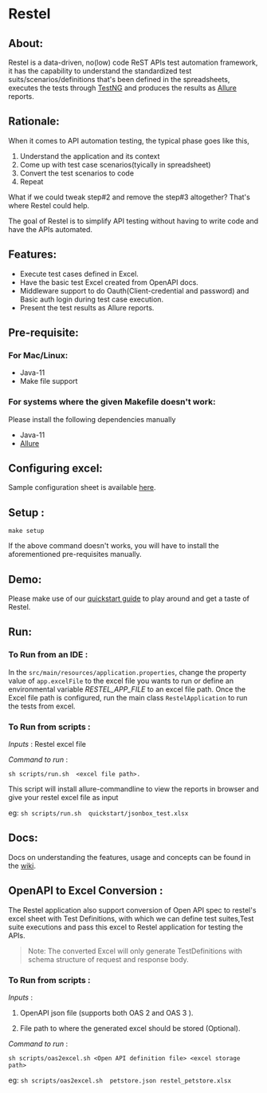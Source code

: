 # Restel

## About:

Restel is a data-driven, no(low) code ReST APIs test automation framework, 
it has the capability  to understand the standardized test suits/scenarios/definitions that's been defined in the spreadsheets, 
executes the tests through [TestNG](https://testng.org/doc/) and produces the results as [Allure](https://docs.qameta.io/allure/) reports.

## Rationale:

When it comes to API automation testing, the typical phase goes like this,

1. Understand the application and its context
2. Come up with test case scenarios(tyically in spreadsheet)
3. Convert the test scenarios to code
4. Repeat

What if we could tweak step#2 and remove the step#3 altogether? That's where Restel could help.

The goal of Restel is to simplify API testing without having to write code and have the APIs automated.

## Features:

- Execute test cases defined in Excel.
- Have the basic test Excel created from OpenAPI docs.
- Middleware support to do Oauth(Client-credential and password) and Basic auth login during test case execution.
- Present the test results as Allure reports.

## Pre-requisite:

### For Mac/Linux:

- Java-11
- Make file support

### For systems where the given Makefile doesn't work:

Please install the following dependencies manually

- Java-11
- [Allure](https://docs.qameta.io/allure/#_installing_a_commandline)

## Configuring excel:

Sample configuration sheet is available [here](quickstart/jsonbox_test.xlsx).

## Setup :

```
make setup
```

If the above command doesn't works, you will have to install the aforementioned pre-requisites manually.


## Demo:

Please make use of our [quickstart guide](./quickstart) to play around and get a taste of Restel.

## Run:

### To Run from an IDE :

In the `src/main/resources/application.properties`, change the property value of `app.excelFile` to the excel file you wants to run or define an environmental variable *RESTEL_APP_FILE* to an excel file path.
Once the Excel file path is configured, run the main class `RestelApplication` to run the tests from excel.

### To Run from scripts :

*Inputs* : Restel excel file

*Command to run* :

`sh scripts/run.sh  <excel file path>.`

This script will install allure-commandline to view the reports in browser and give your restel excel file as input

eg:  `sh scripts/run.sh  quickstart/jsonbox_test.xlsx`


## Docs:

Docs on understanding the features, usage and concepts can be found in the [wiki](https://github.com/techconative/Restel/wiki).

## OpenAPI to Excel Conversion :

The Restel application also support conversion of Open API spec to restel's excel sheet with Test Definitions,
with which we can define test suites,Test suite executions and pass this excel to Restel application for testing the APIs.

> Note: The converted Excel will only generate TestDefinitions with schema structure of request and response body.

### To Run from scripts :

*Inputs* :

1. OpenAPI json file (supports both OAS 2 and OAS 3 ).

2. File path to where the generated excel should be stored (Optional).

*Command to run* :

`sh scripts/oas2excel.sh <Open API definition file> <excel storage path>`

eg:  `sh scripts/oas2excel.sh  petstore.json restel_petstore.xlsx`

